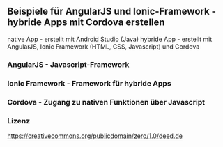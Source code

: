 ## Beispiele für AngularJS und Ionic-Framework - hybride Apps mit Cordova erstellen

native App - erstellt mit Android Studio (Java)
hybride App - erstellt mit AngularJS, Ionic Framework (HTML, CSS, Javascript) und Cordova

### AngularJS - Javascript-Framework

### Ionic Framework - Framework für hybride Apps

### Cordova - Zugang zu nativen Funktionen über Javascript


### Lizenz

https://creativecommons.org/publicdomain/zero/1.0/deed.de
